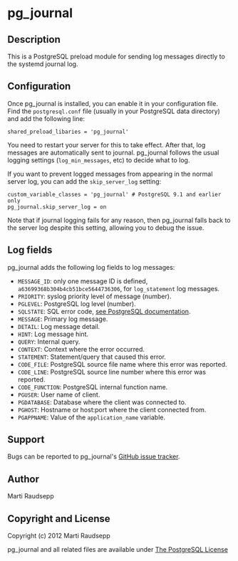 pg\_journal
===========

Description
-----------

This is a PostgreSQL preload module for sending log messages directly to the
systemd journal log.

Configuration
-------------

Once pg\_journal is installed, you can enable it in your configuration file.
Find the `postgresql.conf` file (usually in your PostgreSQL data directory) and
add the following line:

    shared_preload_libaries = 'pg_journal'

You need to restart your server for this to take effect. After that, log
messages are automatically sent to journal. pg\_journal follows the usual
logging settings (`log_min_messages`, etc) to decide what to log.

If you want to prevent logged messages from appearing in the normal server log,
you can add the `skip_server_log` setting:

    custom_variable_classes = 'pg_journal' # PostgreSQL 9.1 and earlier only
    pg_journal.skip_server_log = on

Note that if journal logging fails for any reason, then pg\_journal falls back
to the server log despite this setting, allowing you to debug the issue.

Log fields
----------

pg\_journal adds the following log fields to log messages:

* `MESSAGE_ID`: only one message ID is defined,
  `a63699368b304b4cb51bce5644736306`, for `log_statement` log messages.
* `PRIORITY`: syslog priority level of message (number).
* `PGLEVEL`: PostgreSQL log level (number).
* `SQLSTATE`: SQL error code, [see PostgreSQL
  documentation](http://www.postgresql.org/docs/current/static/errcodes-appendix.html).
* `MESSAGE`: Primary log message.
* `DETAIL`: Log message detail.
* `HINT`: Log message hint.
* `QUERY`: Internal query.
* `CONTEXT`: Context where the error occurred.
* `STATEMENT`: Statement/query that caused this error.
* `CODE_FILE`: PostgreSQL source file name where this error was reported.
* `CODE_LINE`: PostgreSQL source line number where this error was reported.
* `CODE_FUNCTION`: PostgreSQL internal function name.
* `PGUSER`: User name of client.
* `PGDATABASE`: Database where the client was connected to.
* `PGHOST`: Hostname or host:port where the client connected from.
* `PGAPPNAME`: Value of the `application_name` variable.

Support
-------

  Bugs can be reported to pg\_journal's [GitHub issue
  tracker](https://github.com/intgr/pg_journal).

Author
------

Marti Raudsepp

Copyright and License
---------------------

Copyright (c) 2012 Marti Raudsepp

pg\_journal and all related files are available under [The PostgreSQL
License](http://www.opensource.org/licenses/PostgreSQL)

